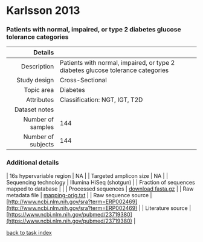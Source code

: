 # Karlsson 2013

### Patients with normal, impaired, or type 2 diabetes glucose tolerance categories


| Details        |             |
| -------------: |-------------|
| Description      | Patients with normal, impaired, or type 2 diabetes glucose tolerance categories |
| Study design | Cross-Sectional |
| Topic area | Diabetes|
| Attributes | Classification: NGT, IGT, T2D|
| Dataset notes | |
| Number of samples | 144|
| Number of subjects | 144|

### Additional details

| 16s hypervariable region | NA |
| Targeted amplicon size | NA |
| Sequencing technology | Illumina HiSeq (shotgun) |
| Fraction of sequences mapped to database |  |
| Processed sequences | [download fasta.gz](https://s3.us-east-2.amazonaws.com/knights-lab/public/MLRepo/fasta/karlsson2013.fasta.gz) |
| Raw metadata file | [mapping-orig.txt](./datasets/karlsson/mapping-orig.txt) |
| Raw sequence source | [http://www.ncbi.nlm.nih.gov/sra?term=ERP002469](http://www.ncbi.nlm.nih.gov/sra?term=ERP002469) |
| Literature source | [https://www.ncbi.nlm.nih.gov/pubmed/23719380](https://www.ncbi.nlm.nih.gov/pubmed/23719380) |

[back to task index](../README.md)